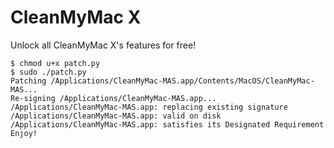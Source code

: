 # CleanMyMac X

Unlock all CleanMyMac X's features for free!

```
$ chmod u+x patch.py
$ sudo ./patch.py
Patching /Applications/CleanMyMac-MAS.app/Contents/MacOS/CleanMyMac-MAS...
Re-signing /Applications/CleanMyMac-MAS.app...
/Applications/CleanMyMac-MAS.app: replacing existing signature
/Applications/CleanMyMac-MAS.app: valid on disk
/Applications/CleanMyMac-MAS.app: satisfies its Designated Requirement
Enjoy!
```
